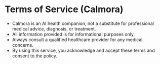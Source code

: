 # Terms of Service (Calmora)

- Calmora is an AI health companion, not a substitute for professional medical advice, diagnosis, or treatment.
- All information provided is for informational purposes only.
- Always consult a qualified healthcare provider for any medical concerns.
- By using this service, you acknowledge and accept these terms and consent to the policy. 